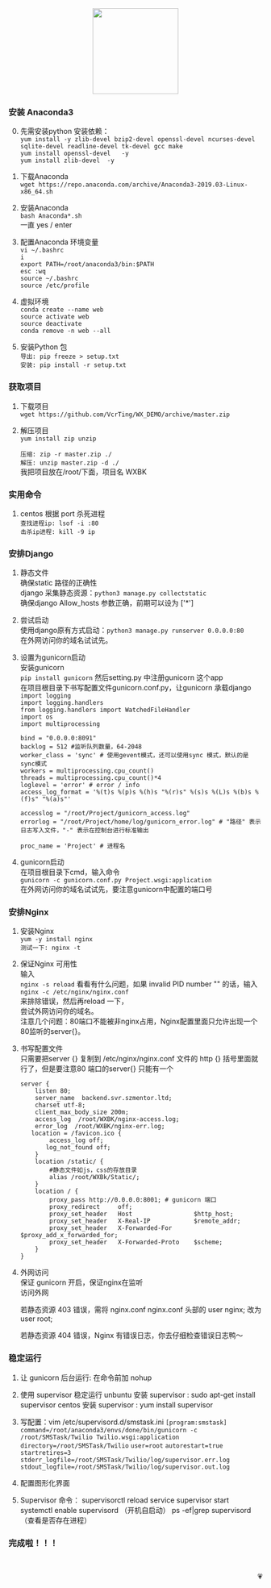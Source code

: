 <center><img width = '170' src ="https://ss1.bdstatic.com/70cFvXSh_Q1YnxGkpoWK1HF6hhy/it/u=1967034059,4011926928&fm=11&gp=0.jpg"/></center>  
  
### 安装 Anaconda3
0. 先需安装python 安装依赖：  
    `yum install -y zlib-devel bzip2-devel openssl-devel ncurses-devel sqlite-devel readline-devel tk-devel gcc make`  
    `yum install openssl-devel   -y`  
    `yum install zlib-devel  -y`  

1. 下载Anaconda   
   `wget https://repo.anaconda.com/archive/Anaconda3-2019.03-Linux-x86_64.sh`  

2. 安装Anaconda  
   `bash Anaconda*.sh`  
   一直 yes / enter

3. 配置Anaconda 环境变量   
    `vi ~/.bashrc`  
    `i`   
    `export PATH=/root/anaconda3/bin:$PATH `  
    `esc :wq `  
    `source ~/.bashrc`  
    `source /etc/profile`  

4. 虚拟环境  
    `conda create --name web`  
    `source activate web`  
    `source deactivate`  
    `conda remove -n web --all`  

5. 安装Python 包  
   `导出: pip freeze > setup.txt `  
   `安装: pip install -r setup.txt`  

### 获取项目  
1. 下载项目   
   `wget https://github.com/VcrTing/WX_DEMO/archive/master.zip`  

2. 解压项目   
   `yum install zip unzip`  

   `压缩: zip -r master.zip ./`  
   `解压: unzip master.zip -d ./`  
   我把项目放在/root/下面，项目名 WXBK  

### 实用命令  
1. centos 根据 port 杀死进程    
    `查找进程ip: lsof -i :80`  
    `击杀ip进程: kill -9 ip`  

### 安排Django  
1. 静态文件  
    确保static 路径的正确性  
    django 采集静态资源：`python3 manage.py collectstatic`  
    确保django Allow_hosts 参数正确，前期可以设为 ['*']  
    
2. 尝试启动  
    使用django原有方式启动：`python3 manage.py runserver 0.0.0.0:80`  
    在外网访问你的域名试试先。  

3. 设置为gunicorn启动  
    安装gunicorn  
    `pip install gunicorn` 
    然后setting.py 中注册gunicorn 这个app   
    在项目根目录下书写配置文件gunicorn.conf.py，让gunicorn 承载django   
    `import logging`  
    `import logging.handlers`  
    `from logging.handlers import WatchedFileHandler`  
    `import os`  
    `import multiprocessing`  
  
    `bind = "0.0.0.0:8091"`  
    `backlog = 512 #监听队列数量，64-2048`  
    `worker_class = 'sync' # 使用gevent模式，还可以使用sync 模式，默认的是sync模式`  
    `workers = multiprocessing.cpu_count()`  
    `threads = multiprocessing.cpu_count()*4`  
    `loglevel = 'error' # error / info`  
    `access_log_format = '%(t)s %(p)s %(h)s "%(r)s" %(s)s %(L)s %(b)s %(f)s" "%(a)s"'`  
  
    `accesslog = "/root/Project/gunicorn_access.log"`  
    `errorlog = "/root/Project/home/log/gunicorn_error.log" # "路径" 表示日志写入文件，"-" 表示在控制台进行标准输出`  
  
    `proc_name = 'Project' # 进程名`   
    
4. gunicorn启动  
    在项目根目录下cmd，输入命令  
    `gunicorn -c gunicorn.conf.py Project.wsgi:application`   
    在外网访问你的域名试试先，要注意gunicorn中配置的端口号  

### 安排Nginx  
1. 安装Nginx   
    `yum -y install nginx`  
    `测试一下: nginx -t`  

2. 保证Nginx 可用性  
    输入  
    `nginx -s reload`
    看看有什么问题，如果 invalid PID number "" 的话，输入  
    `nginx -c /etc/nginx/nginx.conf`  
    来排除错误，然后再reload 一下，  
    尝试外网访问你的域名。  
    注意几个问题：80端口不能被非nginx占用，Nginx配置里面只允许出现一个80监听的server{}。  

3. 书写配置文件  
    只需要把server {} 复制到 /etc/nginx/nginx.conf 文件的 http {} 括号里面就行了，但是要注意80 端口的server{} 只能有一个 

    `server {`  
    `    listen 80;`  
    `    server_name  backend.svr.szmentor.ltd;`  
    `    charset utf-8;`  
    `    client_max_body_size 200m;`  
    `    access_log  /root/WXBK/nginx-access.log;`  
    `    error_log  /root/WXBK/nginx-err.log;`  
    `    location = /favicon.ico { `  
    `        access_log off;`  
    `        log_not_found off; `  
    `    }`  
    `    location /static/ {`  
    `        #静态文件如js，css的存放目录`  
    `        alias /root/WXBk/Static/;`  
    `    }`  
    `    location / {`  
    `        proxy_pass http://0.0.0.0:8001; # gunicorn 端口`  
    `        proxy_redirect     off;`  
    `        proxy_set_header   Host                 $http_host;`  
    `        proxy_set_header   X-Real-IP            $remote_addr;`  
    `        proxy_set_header   X-Forwarded-For      $proxy_add_x_forwarded_for;`  
    `        proxy_set_header   X-Forwarded-Proto    $scheme;`  
    `    }`  
    `}`  

4. 外网访问  
    保证 gunicorn 开启，保证nginx在监听  
    访问外网  
     
    若静态资源 403 错误，需将 nginx.conf 
    nginx.conf 头部的 user nginx; 改为 user root;  
    
    若静态资源 404 错误，Nginx 有错误日志，你去仔细检查错误日志鸭～  

### 稳定运行
1. 让 gunicorn 后台运行: 在命令前加 nohup

2. 使用 supervisor 稳定运行
  unbuntu 安装 supervisor : sudo apt-get install supervisor
  centos 安装 supervisor : yum install supervisor
  
3. 写配置：vim /etc/supervisord.d/smstask.ini
  `[program:smstask]`
  `command=/root/anaconda3/envs/done/bin/gunicorn -c /root/SMSTask/Twilio Twilio.wsgi:application`
  `directory=/root/SMSTask/Twilio`
  `user=root`
  `autorestart=true`
  `startretires=3`
  `stderr_logfile=/root/SMSTask/Twilio/log/supervisor.err.log`
  `stdout_logfile=/root/SMSTask/Twilio/log/supervisor.out.log`

4. 配置图形化界面

5. Supervisor 命令：
  supervisorctl reload
  service supervisor start
  systemctl enable supervisord （开机自启动）
  ps -ef|grep supervisord （查看是否存在进程）

### 完成啦！！！
<br/>
<p align='right'>💗</p>
